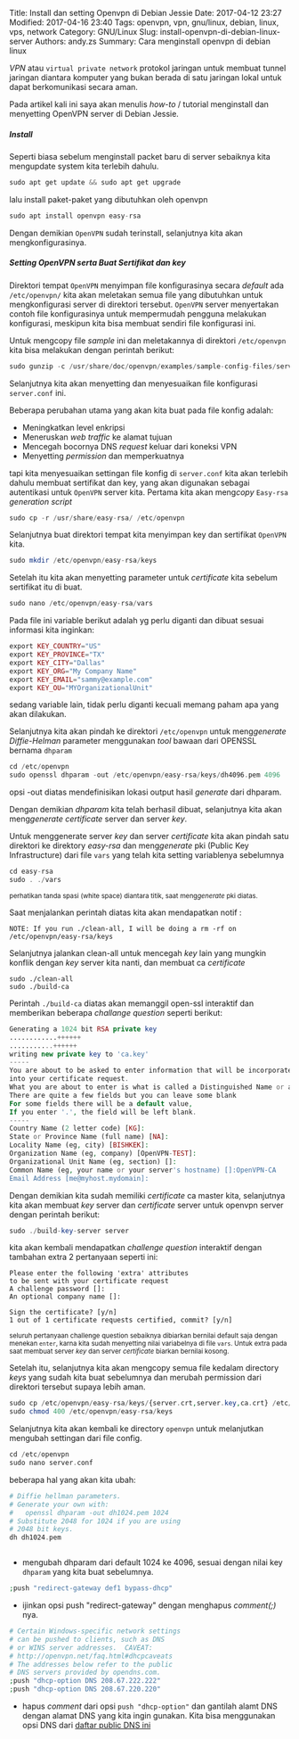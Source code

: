 Title: Install dan setting Openvpn di Debian Jessie 
Date: 2017-04-12 23:27
Modified: 2017-04-16 23:40
Tags: openvpn, vpn, gnu/linux, debian, linux, vps, network
Category: GNU/Linux
Slug: install-openvpn-di-debian-linux-server
Authors: andy.zs
Summary: Cara menginstall openvpn di debian linux

*VPN* atau `virtual private network` protokol jaringan untuk membuat tunnel jaringan diantara komputer yang bukan berada di satu jaringan lokal untuk dapat berkomunikasi secara aman. 

Pada artikel kali ini saya akan menulis *how-to* / tutorial menginstall dan menyetting OpenVPN server di Debian Jessie. 

##### Install 
Seperti biasa sebelum menginstall packet baru di server sebaiknya kita mengupdate system kita terlebih dahulu.

```php
sudo apt get update && sudo apt get upgrade
```
lalu install paket-paket yang dibutuhkan oleh openvpn
```php
sudo apt install openvpn easy-rsa
```
Dengan demikian `OpenVPN` sudah terinstall, selanjutnya kita akan mengkonfigurasinya.

##### Setting OpenVPN  serta Buat Sertifikat dan key
Direktori tempat `OpenVPN` menyimpan file konfigurasinya secara *default* ada `/etc/openvpn/` kita akan meletakan semua file yang dibutuhkan untuk mengkonfigurasi server di direktori tersebut.
`OpenVPN` server menyertakan contoh file konfigurasinya untuk mempermudah pengguna melakukan konfigurasi, meskipun kita bisa membuat sendiri file konfigurasi ini.


Untuk mengcopy file *sample* ini dan meletakannya di direktori `/etc/openvpn` kita bisa melakukan dengan perintah berikut:
```php
sudo gunzip -c /usr/share/doc/openvpn/examples/sample-config-files/server.conf.gz > /etc/openvpn/server.conf
```

Selanjutnya kita akan menyetting dan menyesuaikan file konfigurasi `server.conf` ini.

Beberapa perubahan utama yang akan kita buat pada file konfig adalah:

* Meningkatkan level enkripsi 
* Meneruskan *web traffic* ke alamat tujuan
* Mencegah bocornya DNS *request* keluar dari koneksi VPN 
* Menyetting *permission* dan memperkuatnya

tapi kita menyesuaikan settingan file konfig di `server.conf` kita akan terlebih dahulu membuat sertifikat dan key, yang akan digunakan sebagai autentikasi untuk `OpenVPN` server kita.
Pertama kita akan meng*copy* `Easy-rsa` *generation script*
```php
sudo cp -r /usr/share/easy-rsa/ /etc/openvpn
```
Selanjutnya buat direktori tempat kita menyimpan key dan sertifikat `OpenVPN` kita.
```php
sudo mkdir /etc/openvpn/easy-rsa/keys
```
Setelah itu kita akan menyetting parameter untuk *certificate* kita sebelum sertifikat itu di buat.
```php
sudo nano /etc/openvpn/easy-rsa/vars
```
Pada file ini variable berikut adalah yg perlu diganti dan dibuat sesuai informasi kita inginkan:
```php
export KEY_COUNTRY="US" 
export KEY_PROVINCE="TX" 
export KEY_CITY="Dallas" 
export KEY_ORG="My Company Name" 
export KEY_EMAIL="sammy@example.com" 
export KEY_OU="MYOrganizationalUnit" 
```
sedang variable lain, tidak perlu diganti kecuali memang paham apa yang akan dilakukan.

Selanjutnya kita akan pindah ke direktori `/etc/openvpn` untuk meng*generate* *Diffie-Helman* parameter menggunakan *tool* bawaan dari OPENSSL bernama `dhparam` 
```php
cd /etc/openvpn
sudo openssl dhparam -out /etc/openvpn/easy-rsa/keys/dh4096.pem 4096
```
opsi -out diatas mendefinisikan lokasi output hasil *generate* dari dhparam.

Dengan demikian *dhparam*  kita telah berhasil dibuat, selanjutnya kita akan meng*generate* *certificate* server  dan server *key*.

Untuk menggenerate server *key* dan server *certificate* kita akan pindah satu direktori ke direktory *easy-rsa* dan meng*generate* pki (Public Key Infrastructure) dari file `vars` yang telah kita setting variablenya sebelumnya
```php
cd easy-rsa
sudo . ./vars
```
<sup>perhatikan tanda spasi (white space) diantara titik, saat meng*generate* pki diatas. </sup>

Saat menjalankan perintah diatas kita akan mendapatkan notif :
```
NOTE: If you run ./clean-all, I will be doing a rm -rf on /etc/openvpn/easy-rsa/keys
```
Selanjutnya jalankan clean-all untuk mencegah *key* lain yang mungkin konflik dengan *key* server kita nanti, dan membuat ca *certificate*
```
sudo ./clean-all
sudo ./build-ca
```
Perintah `./build-ca` diatas akan memanggil open-ssl interaktif dan memberikan beberapa *challange question* seperti berikut:
```php
Generating a 1024 bit RSA private key
............++++++
...........++++++
writing new private key to 'ca.key'
-----
You are about to be asked to enter information that will be incorporated
into your certificate request.
What you are about to enter is what is called a Distinguished Name or a DN.
There are quite a few fields but you can leave some blank
For some fields there will be a default value,
If you enter '.', the field will be left blank.
-----
Country Name (2 letter code) [KG]:
State or Province Name (full name) [NA]:
Locality Name (eg, city) [BISHKEK]:
Organization Name (eg, company) [OpenVPN-TEST]:
Organizational Unit Name (eg, section) []:
Common Name (eg, your name or your server's hostname) []:OpenVPN-CA
Email Address [me@myhost.mydomain]:
```
Dengan demikian kita sudah memiliki *certificate* ca master kita, selanjutnya kita akan membuat  *key* server dan *certificate* server untuk openvpn server dengan perintah berikut:

```php
sudo ./build-key-server server
```
kita akan kembali mendapatkan *challenge question* interaktif dengan tambahan extra 2 pertanyaan seperti ini:
```
Please enter the following 'extra' attributes
to be sent with your certificate request
A challenge password []:
An optional company name []:

Sign the certificate? [y/n]
1 out of 1 certificate requests certified, commit? [y/n]
```
<sup>seluruh pertanyaan challenge question sebaiknya dibiarkan bernilai default saja dengan menekan `enter`, karna kita sudah menyetting nilai variabelnya di file `vars`. Untuk extra pada saat membuat server *key* dan server *certificate* biarkan bernilai kosong.</sup>

Setelah itu, selanjutnya kita akan mengcopy semua file kedalam directory *keys* yang sudah kita buat sebelumnya  dan merubah permission dari direktori tersebut supaya lebih aman.
```php
sudo cp /etc/openvpn/easy-rsa/keys/{server.crt,server.key,ca.crt} /etc/openvpn
sudo chmod 400 /etc/openvpn/easy-rsa/keys
```

Selanjutnya kita akan kembali ke directory `openvpn` untuk melanjutkan mengubah settingan dari file config.
```php
cd /etc/openvpn
sudo nano server.conf
```
beberapa hal yang akan kita ubah:
```php
# Diffie hellman parameters.
# Generate your own with:
#   openssl dhparam -out dh1024.pem 1024
# Substitute 2048 for 1024 if you are using
# 2048 bit keys.
dh dh1024.pem



```
* mengubah dhparam dari default 1024 ke 4096, sesuai dengan nilai key `dhparam` yang kita buat sebelumnya.

```php
;push "redirect-gateway def1 bypass-dhcp"
```
* ijinkan opsi push "redirect-gateway" dengan menghapus *comment(;)* nya.

```php
# Certain Windows-specific network settings
# can be pushed to clients, such as DNS
# or WINS server addresses.  CAVEAT:
# http://openvpn.net/faq.html#dhcpcaveats
# The addresses below refer to the public
# DNS servers provided by opendns.com.
;push "dhcp-option DNS 208.67.222.222"
;push "dhcp-option DNS 208.67.220.220"
```
* hapus *comment* dari opsi `push "dhcp-option"` dan gantilah alamt DNS dengan alamat DNS yang kita ingin gunakan.
Kita bisa menggunakan opsi DNS dari [daftar public DNS ini](http://public-dns.info)






